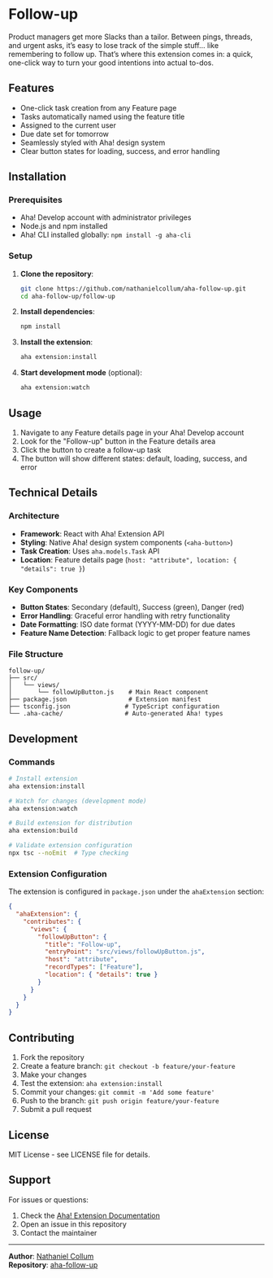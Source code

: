 # Follow-up

Product managers get more Slacks than a tailor. Between pings, threads, and urgent asks, it’s easy to lose track of the simple stuff... like remembering to follow up. That’s where this extension comes in: a quick, one-click way to turn your good intentions into actual to-dos.

## Features

- One-click task creation from any Feature page
- Tasks automatically named using the feature title
- Assigned to the current user
- Due date set for tomorrow
- Seamlessly styled with Aha! design system
- Clear button states for loading, success, and error handling

## Installation

### Prerequisites

- Aha! Develop account with administrator privileges
- Node.js and npm installed
- Aha! CLI installed globally: `npm install -g aha-cli`

### Setup

1. **Clone the repository**:

   ```bash
   git clone https://github.com/nathanielcollum/aha-follow-up.git
   cd aha-follow-up/follow-up
   ```

2. **Install dependencies**:

   ```bash
   npm install
   ```

3. **Install the extension**:

   ```bash
   aha extension:install
   ```

4. **Start development mode** (optional):

   ```bash
   aha extension:watch
   ```

## Usage

1. Navigate to any Feature details page in your Aha! Develop account
2. Look for the "Follow-up" button in the Feature details area
3. Click the button to create a follow-up task
4. The button will show different states: default, loading, success, and error

## Technical Details

### Architecture

- **Framework**: React with Aha! Extension API
- **Styling**: Native Aha! design system components (`<aha-button>`)
- **Task Creation**: Uses `aha.models.Task` API
- **Location**: Feature details page (`host: "attribute", location: { "details": true }`)

### Key Components

- **Button States**: Secondary (default), Success (green), Danger (red)
- **Error Handling**: Graceful error handling with retry functionality
- **Date Formatting**: ISO date format (YYYY-MM-DD) for due dates
- **Feature Name Detection**: Fallback logic to get proper feature names

### File Structure

```
follow-up/
├── src/
│   └── views/
│       └── followUpButton.js    # Main React component
├── package.json                 # Extension manifest
├── tsconfig.json               # TypeScript configuration
└── .aha-cache/                 # Auto-generated Aha! types
```

## Development

### Commands

```bash
# Install extension
aha extension:install

# Watch for changes (development mode)
aha extension:watch

# Build extension for distribution
aha extension:build

# Validate extension configuration
npx tsc --noEmit  # Type checking
```

### Extension Configuration

The extension is configured in `package.json` under the `ahaExtension` section:

```json
{
  "ahaExtension": {
    "contributes": {
      "views": {
        "followUpButton": {
          "title": "Follow-up",
          "entryPoint": "src/views/followUpButton.js",
          "host": "attribute",
          "recordTypes": ["Feature"],
          "location": { "details": true }
        }
      }
    }
  }
}
```

## Contributing

1. Fork the repository
2. Create a feature branch: `git checkout -b feature/your-feature`
3. Make your changes
4. Test the extension: `aha extension:install`
5. Commit your changes: `git commit -m 'Add some feature'`
6. Push to the branch: `git push origin feature/your-feature`
7. Submit a pull request

## License

MIT License - see LICENSE file for details.

## Support

For issues or questions:

1. Check the [Aha! Extension Documentation](https://www.aha.io/api/extensions)
2. Open an issue in this repository
3. Contact the maintainer

---

**Author**: [Nathaniel Collum](https://github.com/nathanielcollum)\
**Repository**: [aha-follow-up](https://github.com/nathanielcollum/aha-follow-up)

